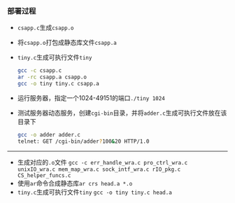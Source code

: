 ### 部署过程

* `csapp.c`生成`csapp.o`

* 将`csapp.o`打包成静态库文件`csapp.a`

* `tiny.c`生成可执行文件`tiny`

  ```bash
  gcc -c csapp.c
  ar -rc csapp.a csapp.o
  gcc -o tiny tiny.c csapp.a
  ```

* 运行服务器，指定一个1024-49151的端口`./tiny 1024`

* 测试服务器动态服务，创建`cgi-bin`目录，并将`adder.c`生成可执行文件放在该目录下

  ```bash
  gcc -o adder adder.c
  telnet: GET /cgi-bin/adder?100&20 HTTP/1.0
  ```

----

* 生成对应的`.o`文件 `gcc -c err_handle_wra.c pro_ctrl_wra.c unixIO_wra.c mem_map_wra.c sock_intf_wra.c rIO_pkg.c CS_helper_funcs.c `
* 使用`ar`命令合成静态库`ar crs head.a *.o`
* `tiny.c`生成可执行文件`tiny` `gcc -o tiny tiny.c head.a`